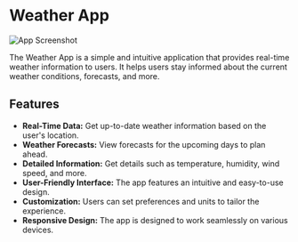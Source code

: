 # Weather App

![App Screenshot](![image](./screenshot/Screenshot%202023-08-30%20123827.png)
)

The Weather App is a simple and intuitive application that provides real-time weather information to users. It helps users stay informed about the current weather conditions, forecasts, and more.

## Features

- **Real-Time Data:** Get up-to-date weather information based on the user's location.
- **Weather Forecasts:** View forecasts for the upcoming days to plan ahead.
- **Detailed Information:** Get details such as temperature, humidity, wind speed, and more.
- **User-Friendly Interface:** The app features an intuitive and easy-to-use design.
- **Customization:** Users can set preferences and units to tailor the experience.
- **Responsive Design:** The app is designed to work seamlessly on various devices.
